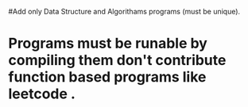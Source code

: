 #Add only Data Structure and Algorithams programs (must be unique).
# Programs must be runable by compiling them don't contribute function based programs like **leetcode** .


